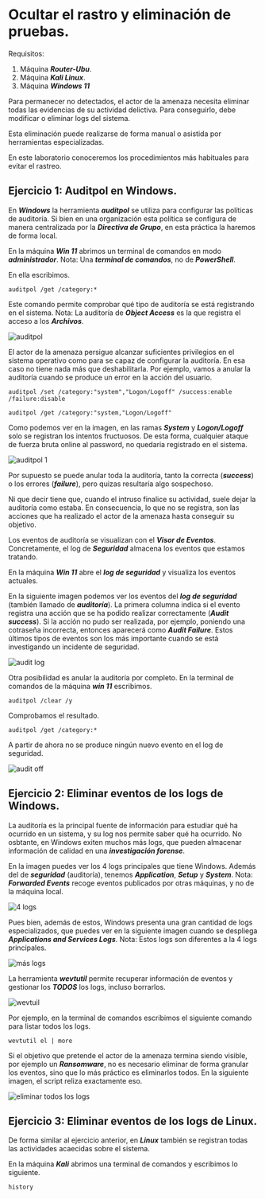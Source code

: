 # Ocultar el rastro y eliminación de pruebas.

Requisitos:
1. Máquina ***Router-Ubu***.
2. Máquina ***Kali Linux***.
3. Máquina ***Windows 11***

Para permanecer no detectados, el actor de la amenaza necesita eliminar todas las evidencias de su actividad delictiva. Para conseguirlo, debe modificar o eliminar logs del sistema.

Esta eliminación puede realizarse de forma manual o asistida por herramientas especializadas.

En este laboratorio conoceremos los procedimientos más habituales para evitar el rastreo.

## Ejercicio 1: Auditpol en Windows.

En ***Windows*** la herramienta ***auditpol*** se utiliza para configurar las políticas de auditoría. Si bien en una organización esta política se configura de manera centralizada por la ***Directiva de Grupo***, en esta práctica la haremos de forma local.

En la máquina ***Win 11*** abrimos un terminal de comandos en modo ***administrador***.
Nota: Una ***terminal de comandos***, no de ***PowerShell***.

En ella escribimos.
```
auditpol /get /category:*
```

Este comando permite comprobar qué tipo de auditoría se está registrando en el sistema.
Nota: La auditoría de ***Object Access*** es la que registra el acceso a los ***Archivos***.

![auditpol](../img/lab-06-E/202209181059.png)

El actor de la amenaza persigue alcanzar suficientes privilegios en el sistema operativo como para se capaz de configurar la auditoría. En esa caso no tiene nada más que deshabilitarla. Por ejemplo, vamos a anular la auditoría cuando se produce un error en la acción del usuario.
```
auditpol /set /category:"system","Logon/Logoff" /success:enable /failure:disable
```
```
auditpol /get /category:"system,"Logon/Logoff"
```

Como podemos ver en la imagen, en las ramas ***System*** y ***Logon/Logoff*** solo se registran los intentos fructuosos. De esta forma, cualquier ataque de fuerza bruta online al password, no quedaria registrado en el sistema.

![auditpol 1](../img/lab-06-E/202209181109.png)

Por supuesto se puede anular toda la auditoría, tanto la correcta (***success***) o los errores (***failure***), pero quizas resultaría algo sospechoso.

Ni que decir tiene que, cuando el intruso finalice su actividad, suele dejar la auditoría como estaba. En consecuencia, lo que no se registra, son las acciones que ha realizado el actor de la amenaza hasta conseguir su objetivo.

Los eventos de auditoría se visualizan con el ***Visor de Eventos***. Concretamente, el log de ***Seguridad*** almacena los eventos que estamos tratando.

En la máquina ***Win 11*** abre el ***log de seguridad*** y visualiza los eventos actuales.

En la siguiente imagen podemos ver los eventos del ***log de seguridad*** (también llamado de ***auditoría***). La primera columna indica si el evento registra una acción que se ha podido realizar correctamente (***Audit success***). Si la acción no pudo ser realizada, por ejemplo, poniendo una cotraseña incorrecta, entonces aparecerá como ***Audit Failure***. Estos últimos tipos de eventos son los más importante cuando se está investigando un incidente de seguridad.

![audit log](../img/lab-06-E/202209181117.png)

Otra posibilidad es anular la auditoría por completo. En la terminal de comandos de la máquina ***win 11*** escribimos.
```
auditpol /clear /y
```

Comprobamos el resultado.
```
auditpol /get /category:*
```

A partir de ahora no se produce ningún nuevo evento en el log de seguridad.

![audit off](../img/lab-06-E/202209181123.png)

## Ejercicio 2: Eliminar eventos de los logs de Windows.

La auditoría es la principal fuente de información para estudiar qué ha ocurrido en un sistema, y su log nos permite saber qué ha ocurrido. No osbtante, en Windows exiten muchos más logs, que pueden almacenar información de calidad en una ***investigación forense***.

En la imagen puedes ver los 4 logs principales que tiene Windows. Además del de ***seguridad*** (auditoría), tenemos ***Application***, ***Setup*** y ***System***.
Nota: ***Forwarded Events*** recoge eventos publicados por otras máquinas, y no de la máquina local.

![4 logs](../img/lab-06-E/202209181130.png)

Pues bien, además de estos, Windows presenta una gran cantidad de logs especializados, que puedes ver en la siguiente imagen cuando se despliega ***Applications and Services Logs***.
Nota: Estos logs son diferentes a la 4 logs principales.

![más logs](../img/lab-06-E/202209181134.png)


La herramienta ***wevtutil*** permite recuperar información de eventos y gestionar los ***TODOS*** los logs, incluso borrarlos.

![wevtuil](../img/lab-06-E/202209181146.png)

Por ejemplo, en la terminal de comandos escribimos el siguiente comando para listar todos los logs.
``` 
wevtutil el | more
```

Si el objetivo que pretende el actor de la amenaza termina siendo visible, por ejemplo un ***Ransomware***, no es necesario eliminar de forma granular los eventos, sino que lo más práctico es eliminarlos todos. En la siguiente imagen, el script reliza exactamente eso.

![eliminar todos los logs](../img/lab-06-E/202209181152.png)


## Ejercicio 3: Eliminar eventos de los logs de Linux.

De forma similar al ejercicio anterior, en ***Linux*** también se registran todas las actividades acaecidas sobre el sistema. 

En la máquina ***Kali*** abrimos una terminal de comandos y escribimos lo siguiente.
```
history
```




